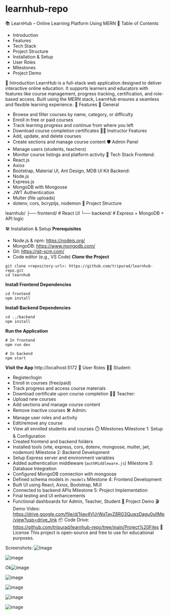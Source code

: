 # learnhub-repo
📚 LearnHub – Online Learning Platform Using MERN
📌 Table of Contents

- Introduction
- Features
- Tech Stack
- Project Structure
- Installation & Setup
- User Roles
- Milestones
- Project Demo

🧩 Introduction
LearnHub is a full-stack web application designed to deliver interactive online education. It supports learners and educators with features like course management, progress tracking, certification, and role-based access. Built using the MERN stack, LearnHub ensures a seamless and flexible learning experience.
🔑 Features
🎯 General
- Browse and filter courses by name, category, or difficulty
- Enroll in free or paid courses
- Track learning progress and continue from where you left
- Download course completion certificates
👩‍🏫 Instructor Features
- Add, update, and delete courses
- Create sections and manage course content
🛡️ Admin Panel
- Manage users (students, teachers)
- Monitor course listings and platform activity
🧱 Tech Stack
Frontend:
- React.js
- Axios
- Bootstrap, Material UI, Ant Design, MDB UI Kit
Backend:
- Node.js
- Express.js
- MongoDB with Mongoose
- JWT Authentication
- Multer (file uploads)
- dotenv, cors, bcryptjs, nodemon
📂 Project Structure

learnhub/
├── frontend/        # React UI
└── backend/         # Express + MongoDB + API logic

🛠️ Installation & Setup
**Prerequisites**
- Node.js & npm: https://nodejs.org/
- MongoDB: https://www.mongodb.com/
- Git: https://git-scm.com/
- Code editor (e.g., VS Code)
**Clone the Project**
```
git clone <repository-url>: https://github.com/tripurad/learnhub-repo.git
cd learnhub
```
**Install Frontend Dependencies**
```
cd frontend
npm install
```
**Install Backend Dependencies**
```
cd ../backend
npm install
```
**Run the Application**
```
# In frontend
npm run dev

# In backend
npm start
```
**Visit the App**
http://localhost:5172
🔐 User Roles
👨‍🎓 Student:
- Register/login
- Enroll in courses (free/paid)
- Track progress and access course materials
- Download certificate upon course completion
👩‍🏫 Teacher:
- Upload new courses
- Add sections and manage course content
- Remove inactive courses
🛠 Admin:
- Manage user roles and activity
- Edit/remove any course
- View all enrolled students and courses
⏱️ Milestones
Milestone 1: Setup & Configuration
- Created frontend and backend folders
- Installed tools (vite, express, cors, dotenv, mongoose, multer, jwt, nodemon)
Milestone 2: Backend Development
- Setup Express server and environment variables
- Added authentication middleware (`authMiddleware.js`)
Milestone 3: Database Integration
- Configured MongoDB connection with mongoose
- Defined schema models in `/models`
Milestone 4: Frontend Development
- Built UI using React, Axios, Bootstrap, MUI
- Connected to backend APIs
Milestone 5: Project Implementation
- Final testing and UI enhancements
- Functional dashboards for Admin, Teacher, Student
🚀 Project Demo
🎬 Demo Video: https://drive.google.com/file/d/1ijav4VUrWqTayZ8RG3QuwzDagu0uIIMp/view?usp=drive_link
📦 Code Drive: https://github.com/tripurad/learnhub-repo/tree/main/Project%20Files
📝 License
This project is open-source and free to use for educational purposes.

Screenshots:
![Image](https://github.com/user-attachments/assets/ae89aa80-2ea7-4dbc-9b8b-5bb56d679fd9)


![image](https://github.com/user-attachments/assets/9e3e0531-2a40-4ce7-830c-7bebf6238ae2)


Ok![image](https://github.com/user-attachments/assets/3b9e5499-28b2-4d81-91ea-6ffedae638ec)


![image](https://github.com/user-attachments/assets/ce75c583-a888-4c43-b25e-6af3d3c6ca56)


![image](https://github.com/user-attachments/assets/9eb2b9c0-00a9-47ea-9686-0c9b5128ee50)


![image](https://github.com/user-attachments/assets/d45563ce-c0d0-4065-bffc-82aec1deb1b3)


![image](https://github.com/user-attachments/assets/c3d0126b-9762-4c72-a891-9f30fb0c8390)

